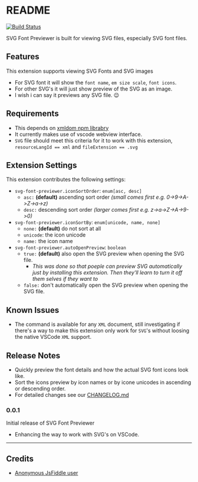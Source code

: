 # README

[![Build Status](https://travis-ci.org/nkokhelox/svg-font-viewer.svg?branch=master)](https://travis-ci.org/nkokhelox/svg-font-viewer)

SVG Font Previewer is built for viewing SVG files, especially SVG font files.

## Features
This extension supports viewing SVG Fonts and SVG images
- For SVG font it will show the `font name`, `em size scale`, `font icons`.
- For other SVG's it will just show preview of the SVG as an image.
- I wish i can say it previews any SVG file. 😉

## Requirements
- This depends on [xmldom npm librabry](https://www.npmjs.com/package/xmldom)
- It currently makes use of vscode webview interface.
- `SVG` file should meet this criteria for it to work with this extension, `resourceLangId == xml` and `fileExtension == .svg`

## Extension Settings
This extension contributes the following settings:
- `svg-font-previewer.iconSortOrder`: `enum[asc, desc]` 
  - `asc:` **(default)** ascending sort order _(small comes first e.g. 0->9->A->Z->a->z)_
  - `desc:` descending sort order _(larger comes first e.g. z->a->Z->A->9->0)_
- `svg-font-previewer.iconSortBy`: `enum[unicode, name, none]`
  - `none:` **(default)** do not sort at all
  - `unicode`: the icon unicode
  - `name:` the icon name
- `svg-font-previewer.autoOpenPreview`: `boolean`
  - `true:` **(default)** also open the SVG preview when opening the SVG file.
    - _This was done so that poeple can preview SVG automatically just by installing this extension. Then they'll learn to turn it off them selves if they want to_
  - `false:` don't automatically open the SVG preview when opening the SVG file.

## Known Issues

- The command is available for any `XML` document, still investigating if there's a way to make this extension only work for `SVG`'s without loosing the native VSCode `XML` support.

## Release Notes

- Quickly preview the font details and how the actual SVG font icons look like.
- Sort the icons preview by icon names or by icone unicodes in ascending or descending order.
- For detailed changes see our [CHANGELOG.md](CHANGELOG.md)
### 0.0.1

Initial release of SVG Font Previewer
- Enhancing the way to work with SVG's on VSCode.

--------------------------------------

## Credits

* [Anonymous JsFiddle user](http://jsfiddle.net/iegik/r4ckgdc0/)
